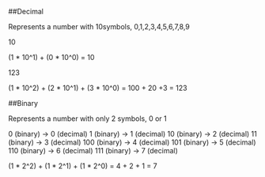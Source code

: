 
##Decimal

Represents a number with 10symbols, 0,1,2,3,4,5,6,7,8,9

10

(1 * 10^1) + (0 * 10^0) = 10

123 

(1 * 10^2) + (2 * 10^1) + (3 * 10^0) = 100 + 20 +3 = 123


##Binary

Represents a number with only 2 symbols, 0 or 1

0   (binary) -> 0 (decimal)
1   (binary) -> 1 (decimal)
10  (binary) -> 2 (decimal)
11  (binary) -> 3 (decimal)
100 (binary) -> 4 (decimal)
101 (binary) -> 5 (decimal)
110 (binary) -> 6 (decimal)
111 (binary) -> 7 (decimal)

(1 * 2^2) + (1 * 2^1) + (1 * 2^0) = 4 + 2 + 1 = 7